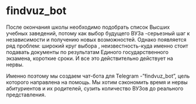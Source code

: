 # findvuz_bot

После окончания школы необходимо подобрать список Высших учебных заведений, потому как выбор будущего ВУЗа -серьезный шаг к независимости и получению новых возможностей. Однако появляется ряд проблем: широкий круг выбора , неизвестность-куда именно стоит подавать документы по результатам Единого государственного экзамена, короткие сроки. И все это действительно действует на нервы. 

Именно поэтому мы создаем чат-бота для Telegram -”findvuz_bot”, цель которого направлена на помощь. Мы хотим сэкономить время и нервы абитуриентов и их родителей, сузить количество ВУЗов до реального представления.

